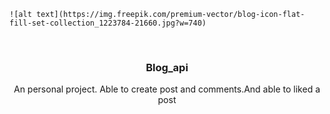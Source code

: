 
<!-- PROJECT LOGO -->
    ![alt text](https://img.freepik.com/premium-vector/blog-icon-flat-fill-set-collection_1223784-21660.jpg?w=740)
<br />
<div align="center">
  <h3 align="center">Blog_api</h3>

  <p align="center">
    An personal project. Able to create post and comments.And able to liked a post
  </p>
</div>

